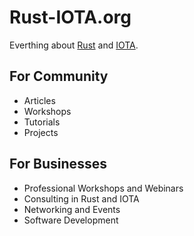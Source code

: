 # Rust-IOTA.org

Everthing about [Rust](https://www.rust-lang.org/) and [IOTA](https://iota.org/).

## For Community
- Articles
- Workshops
- Tutorials
- Projects

## For Businesses
- Professional Workshops and Webinars
- Consulting in Rust and IOTA
- Networking and Events
- Software Development
